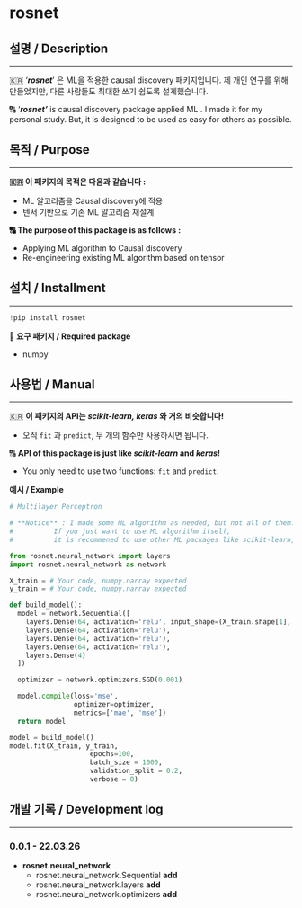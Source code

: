 # rosnet

## 설명 / Description

---

🇰🇷 ‘***rosnet***’ 은 ML을 적용한 causal discovery 패키지입니다. 제 개인 연구를 위해 만들었지만, 다른 사람들도 최대한 쓰기 쉽도록 설계했습니다. 

🔠 ‘***rosnet’*** is causal discovery package applied ML . I made it for my personal study. But, it is designed to be used as easy for others as possible. 

## 목적 / Purpose

---

**🇰🇷 이 패키지의 목적은 다음과 같습니다 :**

- ML 알고리즘을 Causal discovery에 적용
- 텐서 기반으로 기존 ML 알고리즘 재설계

**🔠 The purpose of this package is as follows :**

- Applying ML algorithm to Causal discovery
- Re-engineering existing ML algorithm based on tensor

## 설치 / Installment

---

```python
!pip install rosnet
```

**🔔 요구 패키지 / Required package**

- numpy

## 사용법 / Manual

---

🇰🇷 **이 패키지의 API는 *scikit-learn, keras* 와 거의 비슷합니다!** 

- 오직 `fit` 과 `predict`, 두 개의 함수만 사용하시면 됩니다.

🔠 **API of this package is just like *scikit-learn* and *keras*!**

- You only need to use two functions: `fit` and `predict`.

 

**예시 / Example** 

```python
# Multilayer Perceptron

# **Notice** : I made some ML algorithm as needed, but not all of them.
#          If you just want to use ML algorithm itself, 
#          it is recommened to use other ML packages like scikit-learn, tensorflow ...

from rosnet.neural_network import layers
import rosnet.neural_network as network

X_train = # Your code, numpy.narray expected 
y_train = # Your code, numpy.narray expected

def build_model():
  model = network.Sequential([
    layers.Dense(64, activation='relu', input_shape=(X_train.shape[1], )),
    layers.Dense(64, activation='relu'),
    layers.Dense(64, activation='relu'),
    layers.Dense(64, activation='relu'),
    layers.Dense(4)
  ])

  optimizer = network.optimizers.SGD(0.001)

  model.compile(loss='mse',
                optimizer=optimizer,
                metrics=['mae', 'mse'])
  return model

model = build_model()
model.fit(X_train, y_train, 
					epochs=100, 
					batch_size = 1000, 
					validation_split = 0.2, 
					verbose = 0)
```

## 개발 기록 / Development log

---

### 0.0.1 - 22.03.26

- **rosnet.neural_network**
    - rosnet.neural_network.Sequential **add**
    - rosnet.neural_network.layers **add**
    - rosnet.neural_network.optimizers **add**
